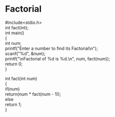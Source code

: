 # Factorial

#include<stdio.h>  
int fact(int);  
int main()  
{  
int num;  
printf("Enter a number to find its Factorial\n");  
scanf("%d", &num);  
printf("\nFactorial of %d is %d.\n", num, fact(num));  
return 0;  
}  
  
int fact(int num)  
{  
if(num)  
return(num * fact(num - 1));  
else  
return 1;  
}  
